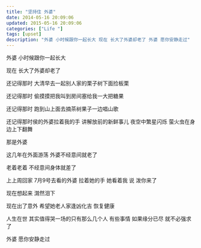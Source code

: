 ```yaml
---
title: "坚持住 外婆"
date: 2014-05-16 20:09:06
updated: 2015-05-16 20:09:06
categories: ["Life "]
tags: [upset] 
description: "外婆 小时候跟你一起长大 现在 长大了外婆却老了 外婆 愿你安静走过"
---
```


外婆 小时候跟你一起长大

现在 长大了外婆却老了

还记得那时 大清早去一起别人家的栗子树下面捡板栗

还记得那时 偷摸摸把我叫到房间塞给我一大把糖果

还记得那时 跑到山上面去摘茶树果子一边唱山歌

还记得那时侯的外婆拉着我的手 讲解放前的新鲜事儿 夜空中繁星闪烁 萤火虫在身边上下翻舞

那是外婆

这几年在外面游荡 外婆不经意间就老了

老着老着 不经意间身体就差了

上上周回家 7月9号去看的外婆 拉着她的手 她看着我 说 泼你来了

现在想起来 潸然泪下

现在出了意外 希望她老人家逢凶化吉 恢复健康

人生在世 其实值得哭一场的只有那么几个人 有些事情 如果缘分已尽 就不必强求了

外婆 愿你安静走过

